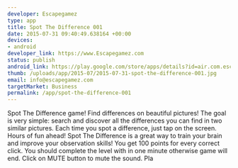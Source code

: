 ```yaml
--- 
developer: Escapegamez
type: app
title: Spot The Difference 001
date: 2015-07-31 09:40:49.638164 +00:00
devices: 
- android
developer_link: https://www.Escapegamez.com
status: publish
android_link: https://play.google.com/store/apps/details?id=air.com.escapegamez.CuteAndFunnyFindTheTheDifference
thumb: /uploads/app/2015-07/2015-07-31-spot-the-difference-001.jpg
email: info@escapegamez.com
targetMarket: Business
permalink: /app/spot-the-difference-001
---
```


Spot The Difference game! Find differences on beautiful pictures!
The goal is very simple: search and discover all the differences you can find in two similar pictures.
Each time you spot a difference, just tap on the screen.
Hours of fun ahead! Spot The Difference is a great way to train your brain and improve your observation skills!
You get 100 points for every correct click. You should complete the level with in one minute otherwise game will end. 
Click on MUTE button to mute the sound. Pla
